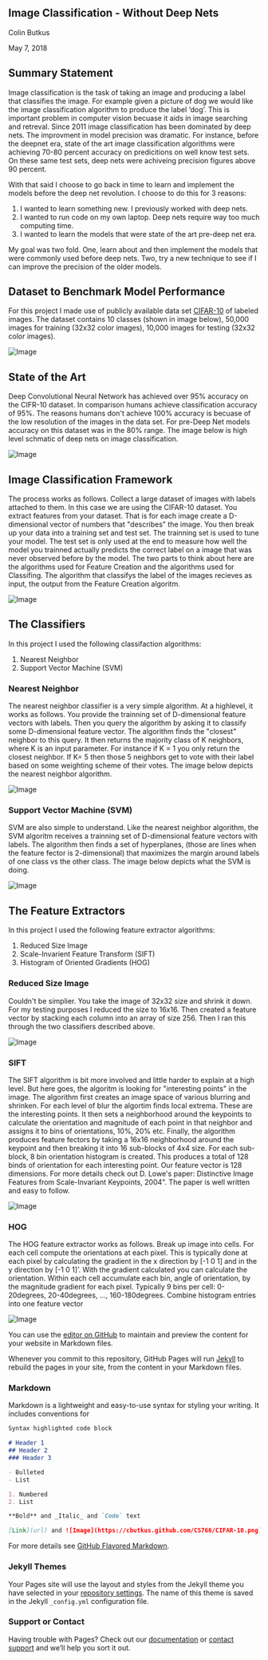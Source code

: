 ## Image Classification - Without Deep Nets
 Colin Butkus
 
 May 7, 2018

## Summary Statement

Image classification is the task of taking an image and producing a label that classifies the image. For example given a picture of dog we would like the image classification algorithm to produce the label ‘dog’. This is important problem in computer vision becuase it aids in image searching and retreval. Since 2011 image classification has been dominated by deep nets. The improvment in model precision was dramatic. For instance, before the deepnet era, state of the art image classification algorithms were achieving 70-80 percent accuracy on predicitions on well know test sets. On these same test sets, deep nets were achiveing precision figures above 90 percent.

With that said I choose to go back in time to learn and implement the models before the deep net revolution. I choose to do this for 3 reasons:

1. I wanted to learn something new. I previously worked with deep nets.
2. I wanted to run code on my own laptop. Deep nets require way too much computing time.
3. I wanted to learn the models that were state of the art pre-deep net era.

My goal was two fold. One, learn about and then implement the models that were commonly used before deep nets. Two, try a new technique to see if I can improve the precision of the older models.

## Dataset to Benchmark Model Performance
 
 For this project I made use of publicly available data set [CIFAR-10](https://www.cs.toronto.edu/~kriz/cifar.html) of labeled images. The dataset contains 10 classes (shown in image below), 50,000 images for training (32x32 color images), 10,000 images for testing (32x32 color images).

![Image](https://cbutkus.github.com/CS766/CIFAR-10.png)
 
## State of the Art
 
 Deep Convolutional Neural Network has achieved over 95% accuracy on the CIFR-10 dataset. In comparison humans achieve classification accuracy of 95%. The reasons humans don't achieve 100% accuracy is becuase of the low resolution of the images in the data set. For pre-Deep Net models accuracy on this dataset was in the 80% range. The image below is high level schmatic of deep nets on image classification.
 
 ![Image](https://cbutkus.github.com/CS766/DeepNet.png)

## Image Classification Framework

The process works as follows. Collect a large dataset of images with labels attached to them. In this case we are using the CIFAR-10 dataset. You extract features from your dataset. That is for each image create a D-dimensional vector of numbers that "describes" the image. You then break up your data into a training set and test set. The trainning set is used to tune your model. The test set is only used at the end to measure how well the model you trainned actually predicts the correct label on a image that was never observed before by the model. The two parts to think about here are the algorithms used for Feature Creation and the algorithms used for Classifing. The algorithm that classifys the label of the images recieves as input, the output from the Feature Creation algoritm.

![Image](https://cbutkus.github.com/CS766/ClassificationOverview.png)

## The Classifiers

In this project I used the following classifaction algorithms:

1. Nearest Neighbor
2. Support Vector Machine (SVM)

### Nearest Neighbor

The nearest neighbor classifier is a very simple algorithm. At a highlevel, it works as follows. You provide the trainning set of D-dimensional feature vectors with labels. Then you query the algorithm by asking it to classify some D-dimensional feature vector. The algorithm finds the "closest" neighbor to this query. It then returns the majority class of K neighbors, where K is an input parameter. For instance if K = 1 you only return the closest neighbor. If K= 5 then those 5 neighbors get to vote with their label based on some weighting scheme of their votes. The image below depicts the nearest neighbor algorithm.

![Image](https://cbutkus.github.com/CS766/NN.png)

### Support Vector Machine (SVM)

SVM are also simple to understand. Like the nearest neighbor algorithm, the SVM algoritm receives a trainning set of D-dimensional feature vectors with labels. The algorithm then finds a set of hyperplanes, (those are lines when the feature fector is 2-dimensional) that maximizes the margin around labels of one class vs the other class. The image below depicts what the SVM is doing.

![Image](https://cbutkus.github.com/CS766/SVM.png)

## The Feature Extractors

In this project I used the following feature extractor algorithms:

1. Reduced Size Image
2. Scale-Invarient Feature Transform (SIFT)
3. Histogram of Oriented Gradients (HOG)

### Reduced Size Image

Couldn't be simplier. You take the image of 32x32 size and shrink it down. For my testing purposes I reduced the size to 16x16. Then created a feature vector by stacking each column into an array of size 256. Then I ran this through the two classifiers described above.

![Image](https://cbutkus.github.com/CS766/SmallImage.png)

### SIFT

The SIFT algorithm is bit more involved and little harder to explain at a high level. But here goes, the algoritm is looking for "interesting points" in the image. The algorithm first creates an image space of various blurring and shrinken. For each level of blur the algortim finds local extrema. These are the interesting points. It then sets a neighborhood around the keypoints to calculate the orientation and magnitude of each point in that neighbor and assigns it to bins of orientations, 10%, 20% etc. Finally, the algorithm produces feature fectors by taking a 16x16 neighborhood around the keypoint and then breaking it into 16 sub-blocks of 4x4 size. For each sub-block, 8 bin orientation histogram is created. This produces a total of 128 binds of orientation for each interesting point. Our feature vector is 128 dimensions. For more details check out D. Lowe's paper: Distinctive Image Features from Scale-Invariant Keypoints, 2004". The paper is well written and easy to follow.

![Image](https://cbutkus.github.com/CS766/SIFT.png)

### HOG

The HOG feature extractor works as follows. Break up image into cells. For each cell compute the orientations at each pixel. This is typically done at each pixel by calculating the gradient in the x direction by [-1 0 1] and in the y direction by [-1 0 1]’. With the gradient calculated you can calculate the orientation. Within each cell accumulate each bin, angle of orientation, by the magnitude gradient for each pixel. Typically 9 bins per cell: 0-20degrees, 20-40degrees, …, 160-180degrees. Combine histogram entries into one feature vector

![Image](https://cbutkus.github.com/CS766/HOG.png)


You can use the [editor on GitHub](https://github.com/cbutkus/CS766/edit/master/index.md) to maintain and preview the content for your website in Markdown files.

Whenever you commit to this repository, GitHub Pages will run [Jekyll](https://jekyllrb.com/) to rebuild the pages in your site, from the content in your Markdown files.


### Markdown

Markdown is a lightweight and easy-to-use syntax for styling your writing. It includes conventions for

```markdown
Syntax highlighted code block

# Header 1
## Header 2
### Header 3

- Bulleted
- List

1. Numbered
2. List

**Bold** and _Italic_ and `Code` text

[Link](url) and ![Image](https://cbutkus.github.com/CS766/CIFAR-10.png)
```

For more details see [GitHub Flavored Markdown](https://guides.github.com/features/mastering-markdown/).

### Jekyll Themes

Your Pages site will use the layout and styles from the Jekyll theme you have selected in your [repository settings](https://github.com/cbutkus/CS766/settings). The name of this theme is saved in the Jekyll `_config.yml` configuration file.

### Support or Contact

Having trouble with Pages? Check out our [documentation](https://help.github.com/categories/github-pages-basics/) or [contact support](https://github.com/contact) and we’ll help you sort it out.
